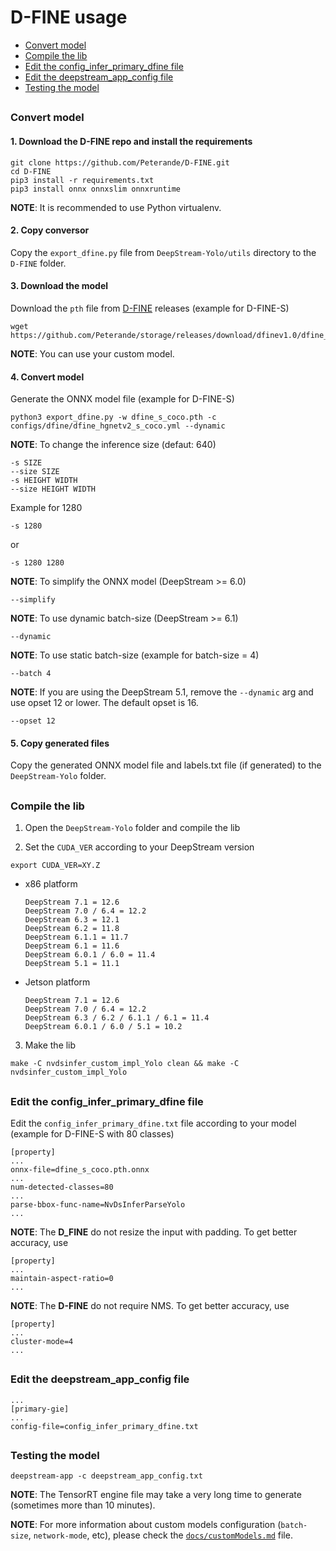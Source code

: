 # D-FINE usage

* [Convert model](#convert-model)
* [Compile the lib](#compile-the-lib)
* [Edit the config_infer_primary_dfine file](#edit-the-config_infer_primary_dfine-file)
* [Edit the deepstream_app_config file](#edit-the-deepstream_app_config-file)
* [Testing the model](#testing-the-model)

##

### Convert model

#### 1. Download the D-FINE repo and install the requirements

```
git clone https://github.com/Peterande/D-FINE.git
cd D-FINE
pip3 install -r requirements.txt
pip3 install onnx onnxslim onnxruntime
```

**NOTE**: It is recommended to use Python virtualenv.

#### 2. Copy conversor

Copy the `export_dfine.py` file from `DeepStream-Yolo/utils` directory to the `D-FINE` folder.

#### 3. Download the model

Download the `pth` file from [D-FINE](https://github.com/Peterande/storage/releases/tag/dfinev1.0) releases (example for D-FINE-S)

```
wget https://github.com/Peterande/storage/releases/download/dfinev1.0/dfine_s_coco.pth
```

**NOTE**: You can use your custom model.

#### 4. Convert model

Generate the ONNX model file (example for D-FINE-S)

```
python3 export_dfine.py -w dfine_s_coco.pth -c configs/dfine/dfine_hgnetv2_s_coco.yml --dynamic
```

**NOTE**: To change the inference size (defaut: 640)

```
-s SIZE
--size SIZE
-s HEIGHT WIDTH
--size HEIGHT WIDTH
```

Example for 1280

```
-s 1280
```

or

```
-s 1280 1280
```

**NOTE**: To simplify the ONNX model (DeepStream >= 6.0)

```
--simplify
```

**NOTE**: To use dynamic batch-size (DeepStream >= 6.1)

```
--dynamic
```

**NOTE**: To use static batch-size (example for batch-size = 4)

```
--batch 4
```

**NOTE**: If you are using the DeepStream 5.1, remove the `--dynamic` arg and use opset 12 or lower. The default opset is 16.

```
--opset 12
```

#### 5. Copy generated files

Copy the generated ONNX model file and labels.txt file (if generated) to the `DeepStream-Yolo` folder.

##

### Compile the lib

1. Open the `DeepStream-Yolo` folder and compile the lib

2. Set the `CUDA_VER` according to your DeepStream version

```
export CUDA_VER=XY.Z
```

* x86 platform

  ```
  DeepStream 7.1 = 12.6
  DeepStream 7.0 / 6.4 = 12.2
  DeepStream 6.3 = 12.1
  DeepStream 6.2 = 11.8
  DeepStream 6.1.1 = 11.7
  DeepStream 6.1 = 11.6
  DeepStream 6.0.1 / 6.0 = 11.4
  DeepStream 5.1 = 11.1
  ```

* Jetson platform

  ```
  DeepStream 7.1 = 12.6
  DeepStream 7.0 / 6.4 = 12.2
  DeepStream 6.3 / 6.2 / 6.1.1 / 6.1 = 11.4
  DeepStream 6.0.1 / 6.0 / 5.1 = 10.2
  ```

3. Make the lib

```
make -C nvdsinfer_custom_impl_Yolo clean && make -C nvdsinfer_custom_impl_Yolo
```

##

### Edit the config_infer_primary_dfine file

Edit the `config_infer_primary_dfine.txt` file according to your model (example for D-FINE-S with 80 classes)

```
[property]
...
onnx-file=dfine_s_coco.pth.onnx
...
num-detected-classes=80
...
parse-bbox-func-name=NvDsInferParseYolo
...
```

**NOTE**: The **D_FINE** do not resize the input with padding. To get better accuracy, use

```
[property]
...
maintain-aspect-ratio=0
...
```

**NOTE**: The **D-FINE** do not require NMS. To get better accuracy, use

```
[property]
...
cluster-mode=4
...
```

##

### Edit the deepstream_app_config file

```
...
[primary-gie]
...
config-file=config_infer_primary_dfine.txt
```

##

### Testing the model

```
deepstream-app -c deepstream_app_config.txt
```

**NOTE**: The TensorRT engine file may take a very long time to generate (sometimes more than 10 minutes).

**NOTE**: For more information about custom models configuration (`batch-size`, `network-mode`, etc), please check the [`docs/customModels.md`](customModels.md) file.
